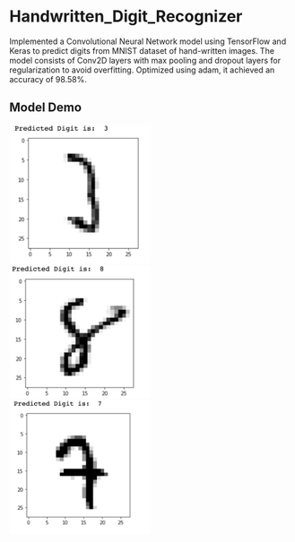 # Handwritten_Digit_Recognizer

Implemented a Convolutional Neural Network model using TensorFlow and Keras to predict digits from MNIST dataset of hand-written images. The model consists of Conv2D layers with max pooling and dropout layers for regularization to avoid overfitting. Optimized using adam, it achieved an accuracy of 98.58%.

## Model Demo

<img src="3.png" height="50%" width="50%">

<img src="8.png" height="50%" width="50%">

<img src="7.png" height="50%" width="50%">
